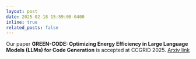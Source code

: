 ```yaml
---
layout: post
date: 2025-02-18 15:59:00-0400
inline: true
related_posts: false
---
```


Our paper  <strong> GREEN-CODE: Optimizing Energy Efficiency in Large Language Models (LLMs) for Code Generation</strong> is accepted at CCGRID 2025.  [Arxiv link](https://arxiv.org/abs/2501.11006)



